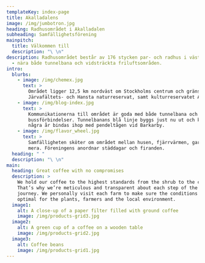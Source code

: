 ```yaml
---
templateKey: index-page
title: Akalladalens
image: /img/jumbotron.jpg
heading: Radhusområdet i Akalladalen
subheading: Samfällighetsförening
mainpitch:
  title: Välkommen till
  description: "\ \n"
description: Radhusområdet består av 176 stycken par- och radhus i västra Akalla
  - nära både tunnelbana och vidsträckta friluftsområden.
intro:
  blurbs:
    - image: /img/chemex.jpg
      text: >
        Området ligger 12,5 km nordväst om Stockholms centrum och gränsar till
        Järvafältets- och Hansta naturreservat, samt kulturreservatet Akalla by.
    - image: /img/blog-index.jpg
      text: >
        Kommunikationerna till området är goda med både tunnelbana och en mängd
        bussförbindelser. Tunnelbanans blå linje byggs just nu ut och kommer om
        några år bindas ihop med pendeltågen vid Barkarby.
    - image: /img/flavor_wheel.jpg
      text: >
        Samfälligheten sköter om området mellan husen, fjärrvärmen, garagen med
        mera. Föreningens anordnar städdagar och firanden.
  heading: " "
  description: "\ \n"
main:
  heading: Great coffee with no compromises
  description: >
    We hold our coffee to the highest standards from the shrub to the cup.
    That’s why we’re meticulous and transparent about each step of the coffee’s
    journey. We personally visit each farm to make sure the conditions are
    optimal for the plants, farmers and the local environment.
  image1:
    alt: A close-up of a paper filter filled with ground coffee
    image: /img/products-grid3.jpg
  image2:
    alt: A green cup of a coffee on a wooden table
    image: /img/products-grid2.jpg
  image3:
    alt: Coffee beans
    image: /img/products-grid1.jpg
---
```

